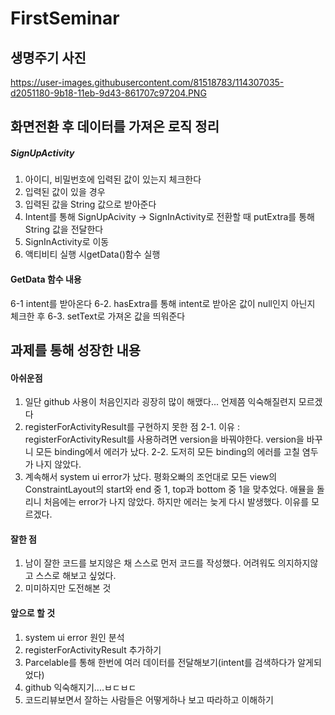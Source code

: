 # FirstSeminar
## 생명주기 사진
https://user-images.githubusercontent.com/81518783/114307035-d2051180-9b18-11eb-9d43-861707c97204.PNG

## 화면전환 후 데이터를 가져온 로직 정리
##### SignUpActivity
1. 아이디, 비밀번호에 입력된 값이 있는지 체크한다
2. 입력된 값이 있을 경우
3. 입력된 값을 String 값으로 받아준다
4. Intent를 통해 SignUpAcivity -> SignInActivity로 전환할 때 putExtra를 통해 String 값을 전달한다
5. SignInActivity로 이동
6. 액티비티 실행 시getData()함수 실행
#### GetData 함수 내용
6-1 intent를 받아온다
6-2. hasExtra를 통해 intent로 받아온 값이 null인지 아닌지 체크한 후
6-3. setText로 가져온 값을 띄워준다 


## 과제를 통해 성장한 내용

#### 아쉬운점
1. 일단 github 사용이 처음인지라 굉장히 많이 해맸다... 언제쯤 익숙해질련지 모르겠다
2. registerForActivityResult를 구현하지 못한 점
    2-1. 이유 : registerForActivityResult를 사용하려면 version을 바꿔야한다. version을 바꾸니 모든 binding에서 에러가 났다.
    2-2. 도저히 모든 binding의 에러를 고칠 염두가 나지 않았다.
3. 계속해서 system ui error가 났다. 평화오빠의 조언대로 모든 view의 ConstraintLayout의 start와 end 중 1, top과 bottom 중 1을 맞추었다. 애뮬을 돌리니 처음에는 error가 나지 않았다.
하지만 에러는 늦게 다시 발생했다. 이유를 모르겠다.


#### 잘한 점
1. 남이 잘한 코드를 보지않은 채 스스로 먼저 코드를 작성했다. 어려워도 의지하지않고 스스로 해보고 싶었다.
2. 미미하지만 도전해본 것

#### 앞으로 할 것
1. system ui error 원인 분석
2. registerForActivityResult 추가하기
3. Parcelable를 통해 한번에 여러 데이터를 전달해보기(intent를 검색하다가 알게되었다)
4. github 익숙해지기....ㅂㄷㅂㄷ
5. 코드리뷰보면서 잘하는 사람들은 어떻게하나 보고 따라하고 이해하기
